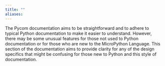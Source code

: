 ```yaml
---
title: ""
aliases:
---
```


The Pycom documentation aims to be straightforward and to adhere to typical Python documentation to make it easier to understand. However, there may be some unusual features for those not used to Python documentation or for those who are new to the MicroPython Language. This section of the documentation aims to provide clarity for any of the design specifics that might be confusing for those new to Python and this style of documentation.
